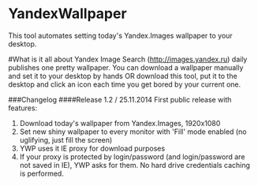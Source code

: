 YandexWallpaper
===============

This tool automates setting today's Yandex.Images wallpaper to your desktop.

#What is it all about
Yandex Image Search (http://images.yandex.ru) daily publishes one pretty wallpaper. You can download a wallpaper manually and set it to your desktop by hands OR download this tool, put it to the desktop and click an icon each time you get bored by your current one.

###Changelog
####Release 1.2 / 25.11.2014
First public release with features:

1. Download today's wallpaper from Yandex.Images, 1920x1080
2. Set new shiny wallpaper to every monitor with 'Fill' mode enabled (no uglifying, just fill the screen)
3. YWP uses it IE proxy for download purposes
4. If your proxy is protected by login/password (and login/password are not saved in IE), YWP asks for them. No hard drive credentials caching is performed.